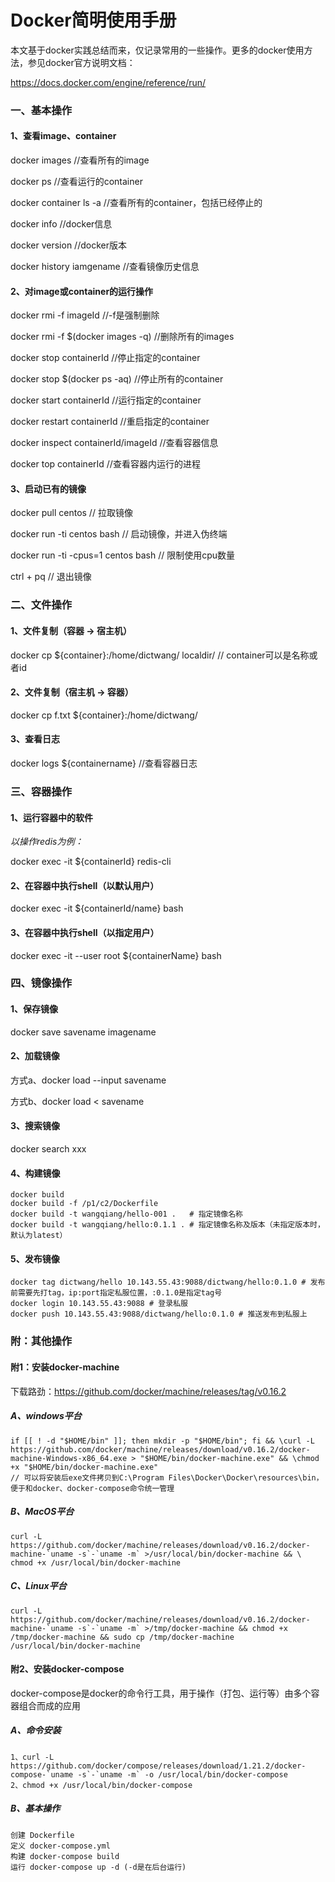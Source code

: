 # Docker简明使用手册

本文基于docker实践总结而来，仅记录常用的一些操作。更多的docker使用方法，参见docker官方说明文档：

https://docs.docker.com/engine/reference/run/

### 一、基本操作
#### 1、查看image、container

docker images	//查看所有的image

docker ps	//查看运行的container

docker container ls -a	//查看所有的container，包括已经停止的

docker info	//docker信息

docker version	//docker版本

docker history iamgename	//查看镜像历史信息

#### 2、对image或container的运行操作

docker rmi -f imageId	//-f是强制删除

docker rmi -f $(docker images -q)	//删除所有的images

docker stop containerId	//停止指定的container

docker stop $(docker ps -aq)	//停止所有的container

docker start containerId	//运行指定的container

docker restart containerId	//重启指定的container

docker inspect containerId/imageId	//查看容器信息

docker top containerId	//查看容器内运行的进程

#### 3、启动已有的镜像

docker pull centos	// 拉取镜像

docker run -ti centos bash	// 启动镜像，并进入伪终端

docker run -ti -cpus=1 centos bash	// 限制使用cpu数量

ctrl + pq	// 退出镜像

### 二、文件操作

#### 1、文件复制（容器 -> 宿主机）

docker cp ${container}:/home/dictwang/ localdir/	// container可以是名称或者id

#### 2、文件复制（宿主机 -> 容器）

docker cp f.txt ${container}:/home/dictwang/

#### 3、查看日志

docker logs ${containername}	//查看容器日志

### 三、容器操作

#### 1、运行容器中的软件

*以操作redis为例：*

docker exec -it ${containerId} redis-cli

#### 2、在容器中执行shell（以默认用户）

docker exec -it ${containerId/name} bash

#### 3、在容器中执行shell（以指定用户）

docker exec -it --user root ${containerName} bash

### 四、镜像操作

#### 1、保存镜像

docker save savename imagename

#### 2、加载镜像

方式a、docker load --input savename

方式b、docker load < savename

#### 3、搜索镜像

docker search xxx

#### 4、构建镜像

```shell
docker build
docker build -f /p1/c2/Dockerfile
docker build -t wangqiang/hello-001 .   # 指定镜像名称
docker build -t wangqiang/hello:0.1.1 . # 指定镜像名称及版本（未指定版本时，默认为latest）
```

#### 5、发布镜像

```shell
docker tag dictwang/hello 10.143.55.43:9088/dictwang/hello:0.1.0 # 发布前需要先打tag，ip:port指定私服位置，:0.1.0是指定tag号
docker login 10.143.55.43:9088 # 登录私服
docker push 10.143.55.43:9088/dictwang/hello:0.1.0 # 推送发布到私服上
```

### 附：其他操作

#### 附1：安装docker-machine

下载路劲：https://github.com/docker/machine/releases/tag/v0.16.2

##### A、windows平台

```shell
if [[ ! -d "$HOME/bin" ]]; then mkdir -p "$HOME/bin"; fi && \curl -L https://github.com/docker/machine/releases/download/v0.16.2/docker-machine-Windows-x86_64.exe > "$HOME/bin/docker-machine.exe" && \chmod +x "$HOME/bin/docker-machine.exe"
// 可以将安装后exe文件拷贝到C:\Program Files\Docker\Docker\resources\bin，便于和docker、docker-compose命令统一管理
```

##### B、MacOS平台

```shell
curl -L https://github.com/docker/machine/releases/download/v0.16.2/docker-machine-`uname -s`-`uname -m` >/usr/local/bin/docker-machine && \ chmod +x /usr/local/bin/docker-machine
```

##### C、Linux平台

```shell
curl -L https://github.com/docker/machine/releases/download/v0.16.2/docker-machine-`uname -s`-`uname -m` >/tmp/docker-machine && chmod +x /tmp/docker-machine && sudo cp /tmp/docker-machine /usr/local/bin/docker-machine
```

####  附2、安装docker-compose

docker-compose是docker的命令行工具，用于操作（打包、运行等）由多个容器组合而成的应用

##### A、命令安装

```shell
1、curl -L https://github.com/docker/compose/releases/download/1.21.2/docker-compose-`uname -s`-`uname -m` -o /usr/local/bin/docker-compose
2、chmod +x /usr/local/bin/docker-compose
```

##### B、基本操作 

```shell
创建 Dockerfile
定义 docker-compose.yml
构建 docker-compose build
运行 docker-compose up -d (-d是在后台运行)
```

